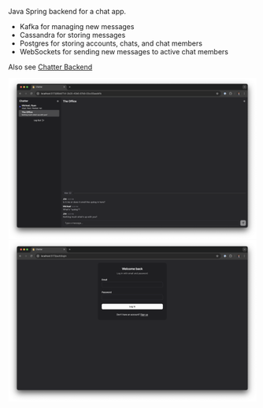 Java Spring backend for a chat app.

- Kafka for managing new messages
- Cassandra for storing messages
- Postgres for storing accounts, chats, and chat members
- WebSockets for sending new messages to active chat members


Also see [Chatter Backend](https://github.com/joshuackeller/chatter-backend)

<img src="./src/main/resources/static/chat.png">
<img src="./src/main/resources/static/login.png">
